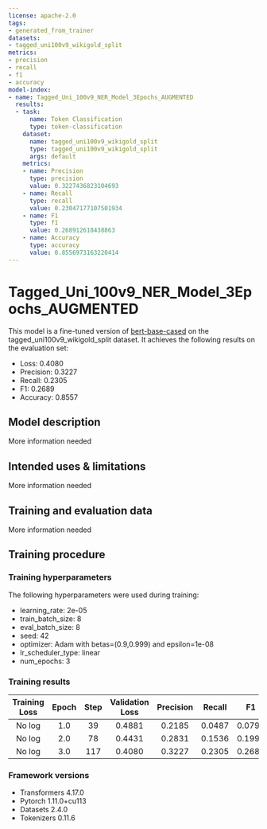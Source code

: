 ```yaml
---
license: apache-2.0
tags:
- generated_from_trainer
datasets:
- tagged_uni100v9_wikigold_split
metrics:
- precision
- recall
- f1
- accuracy
model-index:
- name: Tagged_Uni_100v9_NER_Model_3Epochs_AUGMENTED
  results:
  - task:
      name: Token Classification
      type: token-classification
    dataset:
      name: tagged_uni100v9_wikigold_split
      type: tagged_uni100v9_wikigold_split
      args: default
    metrics:
    - name: Precision
      type: precision
      value: 0.3227436823104693
    - name: Recall
      type: recall
      value: 0.23047177107501934
    - name: F1
      type: f1
      value: 0.268912618438863
    - name: Accuracy
      type: accuracy
      value: 0.8556973163220414
---
```


<!-- This model card has been generated automatically according to the information the Trainer had access to. You
should probably proofread and complete it, then remove this comment. -->

# Tagged_Uni_100v9_NER_Model_3Epochs_AUGMENTED

This model is a fine-tuned version of [bert-base-cased](https://huggingface.co/bert-base-cased) on the tagged_uni100v9_wikigold_split dataset.
It achieves the following results on the evaluation set:
- Loss: 0.4080
- Precision: 0.3227
- Recall: 0.2305
- F1: 0.2689
- Accuracy: 0.8557

## Model description

More information needed

## Intended uses & limitations

More information needed

## Training and evaluation data

More information needed

## Training procedure

### Training hyperparameters

The following hyperparameters were used during training:
- learning_rate: 2e-05
- train_batch_size: 8
- eval_batch_size: 8
- seed: 42
- optimizer: Adam with betas=(0.9,0.999) and epsilon=1e-08
- lr_scheduler_type: linear
- num_epochs: 3

### Training results

| Training Loss | Epoch | Step | Validation Loss | Precision | Recall | F1     | Accuracy |
|:-------------:|:-----:|:----:|:---------------:|:---------:|:------:|:------:|:--------:|
| No log        | 1.0   | 39   | 0.4881          | 0.2185    | 0.0487 | 0.0797 | 0.8066   |
| No log        | 2.0   | 78   | 0.4431          | 0.2831    | 0.1536 | 0.1992 | 0.8387   |
| No log        | 3.0   | 117  | 0.4080          | 0.3227    | 0.2305 | 0.2689 | 0.8557   |


### Framework versions

- Transformers 4.17.0
- Pytorch 1.11.0+cu113
- Datasets 2.4.0
- Tokenizers 0.11.6
